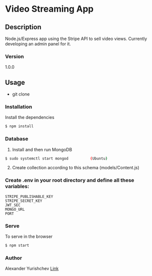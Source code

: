 # Video Streaming App

## Description
Node.js/Express app using the Stripe API to sell video views.
Currently developing an admin panel for it. 

### Version
1.0.0


## Usage

- git clone

### Installation

Install the dependencies

```sh
$ npm install
```

### Database

1) Install and then run MongoDB

```sh
$ sudo systemctl start mongod          (Ubuntu)
```

2) Create collection according to this schema (models/Content.js)

### Create .env in your root directory and define all these variables:

````
STRIPE_PUBLISHABLE_KEY
STRIPE_SECRET_KEY
JWT_SEC
MONGO_URL
PORT

````

### Serve
To serve in the browser

```sh
$ npm start
```



### Author

Alexander Yurishchev
[Link](https://github.com/goth7mog)

